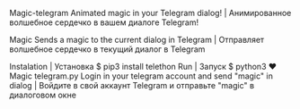 Magic-telegram
Animated magic in your Telegram dialog! | Анимированное волшебное сердечко в вашем диалоге Telegram!

Magic
Sends a magic to the current dialog in Telegram | Отправляет волшебное сердечко в текущий диалог в Telegram

Instalation | Установка
$ pip3 install telethon
Run | Запуск
$ python3 ❤Magic telegram.py
Login in your telegram account and send "magic" in dialog | Войдите в свой аккаунт Telegram и отправьте "magic" в диалоговом окне
